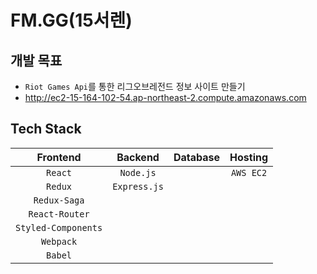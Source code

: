 # FM.GG(15서렌)

## 개발 목표

- `Riot Games Api`를 통한 리그오브레전드 정보 사이트 만들기
- http://ec2-15-164-102-54.ap-northeast-2.compute.amazonaws.com
## Tech Stack

| Frontend | Backend | Database | Hosting |
|:--------:|:--------:|:-------:|:-------:|
| `React` | `Node.js` | | `AWS EC2`
| `Redux` | `Express.js` |  |
| `Redux-Saga` |  | |
|`React-Router`|
| `Styled-Components`|
| `Webpack`|
| `Babel`|